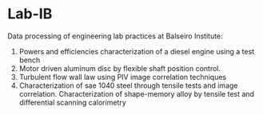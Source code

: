 # Lab-IB

Data processing of engineering lab practices at Balseiro Institute:

1. Powers and efficiencies characterization of a diesel engine using a test bench
2. Motor driven aluminum disc by flexible shaft position control.
3. Turbulent flow wall law using PIV image correlation techniques
4. Characterization of sae 1040 steel through tensile tests and image correlation. Characterization of shape-memory alloy by tensile test and differential scanning calorimetry
